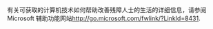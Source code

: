 <Token xmlns:xlink="http://www.w3.org/1999/xlink">有关可获取的计算机技术如何帮助改善残障人士的生活的详细信息，请参阅 <externalLink xmlns="http://ddue.schemas.microsoft.com/authoring/2003/5"><linkText>Microsoft 辅助功能网站</linkText><linkUri>http://go.microsoft.com/fwlink/?LinkId=8431</linkUri></externalLink>.</Token>

<!--HONumber=May16_HO2-->


